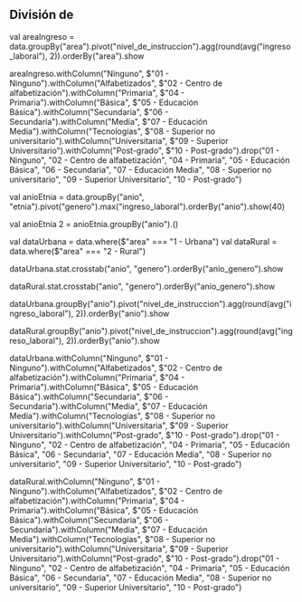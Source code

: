 ## División de 

val areaIngreso = data.groupBy("area").pivot("nivel_de_instruccion").agg(round(avg("ingreso_laboral"), 2)).orderBy("area").show

areaIngreso.withColumn("Ninguno", $"01 - Ninguno").withColumn("Alfabetizados", $"02 - Centro de alfabetización").withColumn("Primaria", $"04 - Primaria").withColumn("Básica", $"05 - Educación Básica").withColumn("Secundaria", $"06 - Secundaria").withColumn("Media", $"07 - Educación  Media").withColumn("Tecnologías", $"08 - Superior no universitario").withColumn("Universitaria", $"09 - Superior Universitario").withColumn("Post-grado", $"10 - Post-grado").drop("01 - Ninguno", "02 - Centro de alfabetización", "04 - Primaria", "05 - Educación Básica", "06 - Secundaria", "07 - Educación  Media", "08 - Superior no universitario", "09 - Superior Universitario", "10 - Post-grado")

val anioEtnia = data.groupBy("anio", "etnia").pivot("genero").max("ingreso_laboral").orderBy("anio").show(40)

val anioEtnia 2 = anioEtnia.groupBy("anio").()


val dataUrbana = data.where($"area" === "1 - Urbana")
val dataRural = data.where($"area" === "2 - Rural")

dataUrbana.stat.crosstab("anio", "genero").orderBy("anio_genero").show

dataRural.stat.crosstab("anio", "genero").orderBy("anio_genero").show

dataUrbana.groupBy("anio").pivot("nivel_de_instruccion").agg(round(avg("ingreso_laboral"), 2)).orderBy("anio").show

dataRural.groupBy("anio").pivot("nivel_de_instruccion").agg(round(avg("ingreso_laboral"), 2)).orderBy("anio").show

dataUrbana.withColumn("Ninguno", $"01 - Ninguno").withColumn("Alfabetizados", $"02 - Centro de alfabetización").withColumn("Primaria", $"04 - Primaria").withColumn("Básica", $"05 - Educación Básica").withColumn("Secundaria", $"06 - Secundaria").withColumn("Media", $"07 - Educación  Media").withColumn("Tecnologías", $"08 - Superior no universitario").withColumn("Universitaria", $"09 - Superior Universitario").withColumn("Post-grado", $"10 - Post-grado").drop("01 - Ninguno", "02 - Centro de alfabetización", "04 - Primaria", "05 - Educación Básica", "06 - Secundaria", "07 - Educación  Media", "08 - Superior no universitario", "09 - Superior Universitario", "10 - Post-grado")

dataRural.withColumn("Ninguno", $"01 - Ninguno").withColumn("Alfabetizados", $"02 - Centro de alfabetización").withColumn("Primaria", $"04 - Primaria").withColumn("Básica", $"05 - Educación Básica").withColumn("Secundaria", $"06 - Secundaria").withColumn("Media", $"07 - Educación  Media").withColumn("Tecnologías", $"08 - Superior no universitario").withColumn("Universitaria", $"09 - Superior Universitario").withColumn("Post-grado", $"10 - Post-grado").drop("01 - Ninguno", "02 - Centro de alfabetización", "04 - Primaria", "05 - Educación Básica", "06 - Secundaria", "07 - Educación  Media", "08 - Superior no universitario", "09 - Superior Universitario", "10 - Post-grado")


